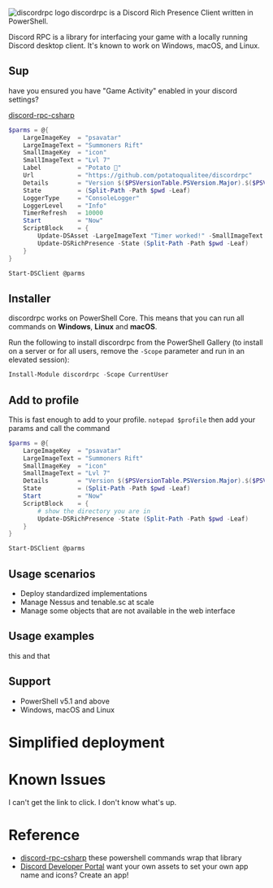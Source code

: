 <img align="left" src=https://user-images.githubusercontent.com/8278033/112738954-e3222000-8f67-11eb-8bcf-fa59b1daa3b1.png alt="discordrpc logo">discordrpc is a Discord Rich Presence Client written in PowerShell.

Discord RPC is a library for interfacing your game with a locally running Discord desktop client. It's known to work on Windows, macOS, and Linux. 

## Sup
have you ensured you have "Game Activity" enabled in your discord settings?

[discord-rpc-csharp](https://github.com/Lachee/discord-rpc-csharp/)

```powershell
$parms = @{
    LargeImageKey  = "psavatar"
    LargeImageText = "Summoners Rift"
    SmallImageKey  = "icon"
    SmallImageText = "Lvl 7"
    Label          = "Potato 🥔"
    Url            = "https://github.com/potatoqualitee/discordrpc"
    Details        = "Version $($PSVersionTable.PSVersion.Major).$($PSVersionTable.PSVersion.Minor)"
    State          = (Split-Path -Path $pwd -Leaf)
    LoggerType     = "ConsoleLogger"
    LoggerLevel    = "Info"
    TimerRefresh   = 10000
    Start          = "Now"
    ScriptBlock    = {
        Update-DSAsset -LargeImageText "Timer worked!" -SmallImageText "Lvl 10"
        Update-DSRichPresence -State (Split-Path -Path $pwd -Leaf)
    }
}

Start-DSClient @parms
```

## Installer

discordrpc works on PowerShell Core. This means that you can run all commands on <strong>Windows</strong>, <strong>Linux</strong> and <strong>macOS</strong>.

Run the following to install discordrpc from the PowerShell Gallery (to install on a server or for all users, remove the `-Scope` parameter and run in an elevated session):

```powershell
Install-Module discordrpc -Scope CurrentUser
```

## Add to profile

This is fast enough to add to your profile. `notepad $profile` then add your params and call the command

```powershell
$parms = @{
    LargeImageKey  = "psavatar"
    LargeImageText = "Summoners Rift"
    SmallImageKey  = "icon"
    SmallImageText = "Lvl 7"
    Details        = "Version $($PSVersionTable.PSVersion.Major).$($PSVersionTable.PSVersion.Minor)"
    State          = (Split-Path -Path $pwd -Leaf)
    Start          = "Now"
    ScriptBlock    = {
        # show the directory you are in
        Update-DSRichPresence -State (Split-Path -Path $pwd -Leaf)
    }
}

Start-DSClient @parms
```

## Usage scenarios

- Deploy standardized implementations
- Manage Nessus and tenable.sc at scale
- Manage some objects that are not available in the web interface

## Usage examples

this and that

## Support

* PowerShell v5.1 and above
* Windows, macOS and Linux

# Simplified deployment

# Known Issues

I can't get the link to click. I don't know what's up.

# Reference

- [discord-rpc-csharp](https://github.com/Lachee/discord-rpc-csharp/) these powershell commands wrap that library
- [Discord Developer Portal](https://discord.com/developers/applications/) want your own assets to set your own app name and icons? Create an app!

